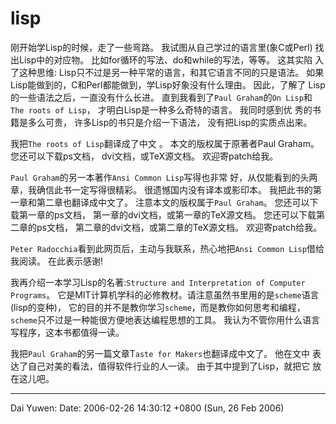 # lisp

刚开始学Lisp的时候，走了一些弯路。 我试图从自己学过的语言里(象C或Perl) 找出Lisp中的对应物。 比如for循环的写法、do和while的写法，等等。 这其实陷 入了这种思维: Lisp只不过是另一种平常的语言，和其它语言不同的只是语法。 如果Lisp能做到的，C和Perl都能做到，学Lisp好象没有什么理由。 因此，了解了 Lisp的一些语法之后，一直没有什么长进。 直到我看到了`Paul Graham`的`On Lisp`和 `The roots of Lisp`， 才明白Lisp是一种多么奇特的语言。 我同时感到优 秀的书籍是多么可贵， 许多Lisp的书只是介绍一下语法， 没有把Lisp的实质点出来。

我把`The roots of Lisp`翻译成了中文 。 本文的版权属于原著者Paul Graham。 
您还可以下载ps文档， dvi文档，或TeX源文档。 欢迎寄patch给我。

`Paul Graham`的另一本著作`Ansi Common Lisp`写得也非常 好，从仅能看到的头两章，我确信此书一定写得很精彩。 很遗憾国内没有译本或影印本。 我把此书的第一章和第二章也翻译成中文了。 注意本文的版权属于`Paul Graham`。 
您还可以下载第一章的ps文档， 第一章的dvi文档，或第一章的TeX源文档。 
您还可以下载第二章的ps文档， 第二章的dvi文档，或第二章的TeX源文档。 欢迎寄patch给我。

`Peter Radocchia`看到此网页后，主动与我联系，热心地把`Ansi Common Lisp`借给我阅读。 在此表示感谢!

我再介绍一本学习Lisp的名著:`Structure and Interpretation of Computer Programs`。 它是MIT计算机学科的必修教材。请注意虽然书里用的是`scheme`语言 (lisp的变种)， 它的目的并不是教你学习`scheme`，而是教你如何思考和编程，`scheme`只不过是一种能很方便地表达编程思想的工具。 我认为不管你用什么语言写程序，这本书都值得一读。

我把`Paul Graham`的另一篇文章T`aste for Makers`也翻译成中文了。 他在文中 表达了自己对美的看法，值得软件行业的人一读。 由于其中提到了Lisp，就把它 放在这儿吧。

---

Dai Yuwen: Date: 2006-02-26 14:30:12 +0800 (Sun, 26 Feb 2006)

